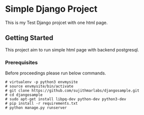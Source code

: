 # Simple Django Project

This is my Test Django projcet with one html page.

## Getting Started

This project aim to run simple html page with backend postgresql.

### Prerequisites

Before proceedings please run below commands.

```
# virtualenv -p python3 envmysite
# source envmysite/bin/activate
# git clone https://github.com/sujithmarlabs/djangosample.git
# cd djangosample
# sudo apt-get install libpq-dev python-dev python3-dev
# pip install -r requirements.txt
# python manage.py runserver
```